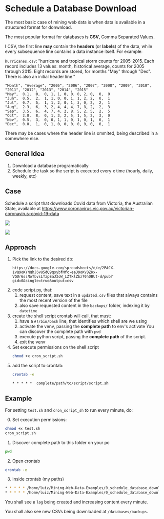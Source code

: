 # Schedule a Database Download
The most basic case of mining web data is when data is available in a structured format for donwnload. 

The most popular format for databases is **CSV**, Comma Separated Values. 

I CSV, the first line **may** contain the **headers** (or **labels**) of the data, while every subsequence line contains a data instance itself. For example: 

`hurricanes.csv`: "hurricane and tropical storm counts for 2005-2015. Each record includes 13 values: month, historical average, counts for 2005 through 2015. Eight records are stored, for months "May" through "Dec". There is also an initial header line."

```
"Month", "Average", "2005", "2006", "2007", "2008", "2009", "2010", "2011", "2012", "2013", "2014", "2015"
"May",  0.1,  0,  0, 1, 1, 0, 0, 0, 2, 0,  0,  0  
"Jun",  0.5,  2,  1, 1, 0, 0, 1, 1, 2, 2,  0,  1
"Jul",  0.7,  5,  1, 1, 2, 0, 1, 3, 0, 2,  2,  1
"Aug",  2.3,  6,  3, 2, 4, 4, 4, 7, 8, 2,  2,  3
"Sep",  3.5,  6,  4, 7, 4, 2, 8, 5, 2, 5,  2,  5
"Oct",  2.0,  8,  0, 1, 3, 2, 5, 1, 5, 2,  3,  0
"Nov",  0.5,  3,  0, 0, 1, 1, 0, 1, 0, 1,  0,  1
"Dec",  0.0,  1,  0, 1, 0, 0, 0, 0, 0, 0,  0,  1
```

There may be cases where the header line is ommited, being described in a somewhere else. 

## General Idea
1.  Download a database programatically
2.  Schedule the task so the script is executed every x time (hourly, daily, weekly, etc)

## Case
Schedule a script that downloads Covid data from Victoria, the Australian State, available at 
https://www.coronavirus.vic.gov.au/victorian-coronavirus-covid-19-data

![](https://i.imgur.com/aOq0oJv.png)

![](https://i.imgur.com/922IbRz.png)

## Approach
1. Pick the link to the desired db: 
    ```
    https://docs.google.com/spreadsheets/d/e/2PACX-1vQ9oKYNQhJ6v85dQ9qsybfMfc-eaJ9oKVDZKx-VGUr6szNoTbvsLTzpEaJ3oW_LZTklZbz70hDBUt-d/pub?gid=0&single=true&output=csv
    ```
2. code script.py, that: 
    1. request content, save text in a `updated.csv` files that always contains the most recent version of the file
    2. also save requested content in the `backups/` folder, indexing it by `datetime`
3. create the shell script crontab will call, that must: 
    1. have a `#!/bin/bash` line, that identifies which shell are we using 
    2. activate the venv, passing the **complete path** to env's activate
        You can discover the complete path with `pwd`
    3. execute python script, passng the **complete path** of the script. 
    4. exit the venv
4. Set execute permissions on the shell script
    ```bash 
    chmod +x cron_script.sh
    ```
5. add the script to crontab: 
    ```bash
    crontab -e
    ```
    ```
    * * * * *  complete/path/to/script/script.sh
    ```

## Example
For setting `test.sh` and `cron_script_sh` to run every minute, do: 

0) Set execution permissions: 
```bash
chmod +x test.sh
cron_script.sh
```
1) Discover complete path to this folder on your pc
```bash
pwd
```
2) Open crontab
```bash
crontab -e
```
3) Inside crontab (my paths)
```bash
* * * * * /home/luiz/Mining-Web-Data-Examples/0_schedule_database_download/cron_script.sh
* * * * * /home/luiz/Mining-Web-Data-Examples/0_schedule_database_download/test.sh
```

You shall see a `log` being created and increasing content every minute. 

You shall also see new CSVs being downloaded at `/databases/backups`. 